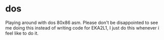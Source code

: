 # dos
Playing around with dos 80x86 asm. Please don't be disappointed to see me doing this instead of writing code for EKA2L1, I just do this whenever i feel like to do it.
